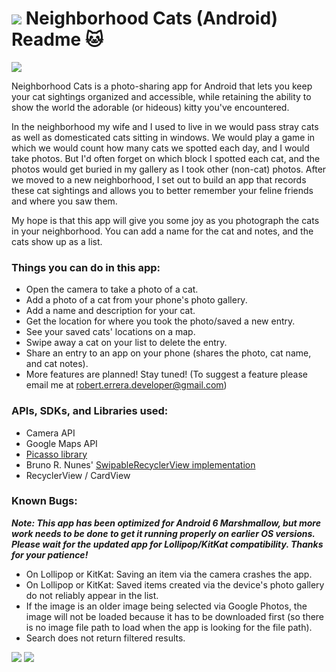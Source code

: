 # ![](https://ga-dash.s3.amazonaws.com/production/assets/logo-9f88ae6c9c3871690e33280fcf557f33.png) Neighborhood Cats (Android) Readme :cat:

![](https://github.com/roberrera/NeighborhoodCats/blob/master/NeighborhoodCats/Screenshots/Neighborhood_Cats_feature.jpg)

Neighborhood Cats is a photo-sharing app for Android that lets you keep your cat sightings organized and accessible, while retaining the ability to show the world the adorable (or hideous) kitty you've encountered.

In the neighborhood my wife and I used to live in we would pass stray cats as well as domesticated cats sitting in windows. We would play a game in which we would count how many cats we spotted each day, and I would take photos. But I'd often forget on which block I spotted each cat, and the photos would get buried in my gallery as I took other (non-cat) photos. After we moved to a new neighborhood, I set out to build an app that records these cat sightings and allows you to better remember your feline friends and where you saw them.

My hope is that this app will give you some joy as you photograph the cats in your neighborhood. You can add a name for the cat and notes, and the cats show up as a list.

### Things you can do in this app:
 - Open the camera to take a photo of a cat.
 - Add a photo of a cat from your phone's photo gallery.
 - Add a name and description for your cat.
 - Get the location for where you took the photo/saved a new entry.
 - See your saved cats' locations on a map.
 - Swipe away a cat on your list to delete the entry.
 - Share an entry to an app on your phone (shares the photo, cat name, and cat notes).
 - More features are planned! Stay tuned! (To suggest a feature please email me at robert.errera.developer@gmail.com)

### APIs, SDKs, and Libraries used:
 - Camera API
 - Google Maps API
 - [Picasso library](http://square.github.io/picasso/)
 - Bruno R. Nunes' [SwipableRecyclerView implementation](https://github.com/brnunes/SwipeableRecyclerView)
 - RecyclerView / CardView

### Known Bugs:

***Note: This app has been optimized for Android 6 Marshmallow, but more work needs to be done to get it running properly on earlier OS versions. Please wait for the updated app for Lollipop/KitKat compatibility. Thanks for your patience!***

 - On Lollipop or KitKat: Saving an item via the camera crashes the app.
 - On Lollipop or KitKat: Saved items created via the device's photo gallery do not reliably appear in the list.
 - If the image is an older image being selected via Google Photos, the image will not be loaded because it has to be downloaded first (so there is no image file path to load when the app is looking for the file path).
 - Search does not return filtered results.

![](https://github.com/roberrera/NeighborhoodCats/blob/master/NeighborhoodCats/Screenshots/device-2016-04-04-220043(75%20pct).png)
![](https://github.com/roberrera/NeighborhoodCats/blob/master/NeighborhoodCats/Screenshots/device-2016-04-04-220600(reduced).png)
